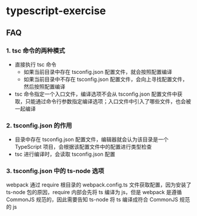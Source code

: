 # typescript-exercise

## FAQ

### 1. tsc 命令的两种模式

- 直接执行 tsc 命令
  - 如果当前目录中存在 tsconfig.json 配置文件，就会按照配置编译
  - 如果当前目录中不存在 tsconfig.json 配置文件，会向上寻找配置文件，然后按照配置编译
- tsc 命令指定一个入口文件，编译选项不会从 tsconfig.json 配置文件中获取，只能通过命令行参数指定编译选项；入口文件中引入了哪些文件，也会被一起编译

### 2. tsconfig.json 的作用

- 目录中存在 tsconfig.json 配置文件，编辑器就会认为该目录是一个 TypeScript 项目，会根据该配置文件中的配置进行类型检查
- tsc 进行编译时，会读取 tsconfig.json 配置

### 3. tsconfig.json 中的 ts-node 选项

webpack 通过 require 根目录的 webpack.config.ts 文件获取配置，因为安装了 ts-node 包的原因，require 内部会先将 ts 编译为 js，但是 webpack 是遵循 CommonJS 规范的，因此需要告知 ts-node 将 ts 编译成符合 CommonJS 规范的 js
